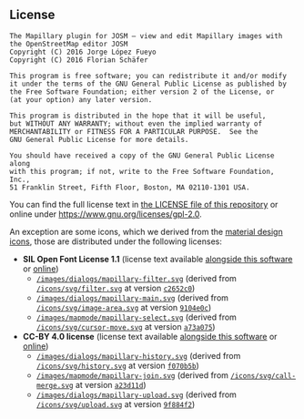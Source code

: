 ## License
```
The Mapillary plugin for JOSM – view and edit Mapillary images with the OpenStreetMap editor JOSM
Copyright (C) 2016 Jorge López Fueyo
Copyright (C) 2016 Florian Schäfer

This program is free software; you can redistribute it and/or modify
it under the terms of the GNU General Public License as published by
the Free Software Foundation; either version 2 of the License, or
(at your option) any later version.

This program is distributed in the hope that it will be useful,
but WITHOUT ANY WARRANTY; without even the implied warranty of
MERCHANTABILITY or FITNESS FOR A PARTICULAR PURPOSE.  See the
GNU General Public License for more details.

You should have received a copy of the GNU General Public License along
with this program; if not, write to the Free Software Foundation, Inc.,
51 Franklin Street, Fifth Floor, Boston, MA 02110-1301 USA.
```
You can find the full license text in [the LICENSE file of this repository](./LICENSE) or online under https://www.gnu.org/licenses/gpl-2.0.

An exception are some icons, which we derived from the [material design icons](https://github.com/Templarian/MaterialDesign), those are distributed under the following licenses:

* **SIL Open Font License 1.1** (license text available [alongside this software](./LICENSE_ofl-1.1) or [online](http://scripts.sil.org/OFL))
    * [`/images/dialogs/mapillary-filter.svg`](./images/dialogs/mapillary-filter.svg) (derived from [`/icons/svg/filter.svg`](https://github.com/Templarian/MaterialDesign/blob/c2652c0182ca00b34731585671972f062c3e142b/icons/svg/filter.svg) at version [`c2652c0`](https://github.com/Templarian/MaterialDesign/commit/c2652c0182ca00b34731585671972f062c3e142b))
    * [`/images/dialogs/mapillary-main.svg`](./images/dialogs/mapillary-main.svg) (derived from [`/icons/svg/image-area.svg`](https://github.com/Templarian/MaterialDesign/blob/9104e0c054bade8caee8336881c0fe5a9a6e3eff/icons/svg/image-area.svg) at version [`9104e0c`](https://github.com/Templarian/MaterialDesign/commit/9104e0c054bade8caee8336881c0fe5a9a6e3eff))
    * [`/images/mapmode/mapillary-select.svg`](./images/mapmode/mapillary-join.svg) (derived from [`/icons/svg/cursor-move.svg`](https://github.com/Templarian/MaterialDesign/blob/a73a075601cdbce1542fe85904fbb7c651c5eccc/icons/svg/cursor-move.svg) at version [`a73a075`](https://github.com/Templarian/MaterialDesign/commit/a73a075601cdbce1542fe85904fbb7c651c5eccc))
* **CC-BY 4.0 license** (license text available [alongside this software](./LICENSE_cc-by-4.0) or [online](https://creativecommons.org/licenses/by/4.0/))
    * [`/images/dialogs/mapillary-history.svg`](./images/dialogs/mapillary-history.svg) (derived from [`/icons/svg/history.svg`](https://github.com/Templarian/MaterialDesign/blob/f070b5b276e79ed4d2ccebbf8308a20200d5a8e1/icons/svg/history.svg) at version [`f070b5b`](https://github.com/Templarian/MaterialDesign/commit/f070b5b276e79ed4d2ccebbf8308a20200d5a8e1))
    * [`/images/mapmode/mapillary-join.svg`](./images/mapmode/mapillary-join.svg) (derived from [`/icons/svg/call-merge.svg`](https://github.com/Templarian/MaterialDesign/blob/a23d11da6894db5a29a30e2284c922993ccb553a/icons/svg/call-merge.svg) at version [`a23d11d`](https://github.com/Templarian/MaterialDesign/commit/a23d11da6894db5a29a30e2284c922993ccb553a))
    * [`/images/dialogs/mapillary-upload.svg`](./images/dialogs/mapillary-upload.svg) (derived from [`/icons/svg/upload.svg`](https://github.com/Templarian/MaterialDesign/blob/9f884f210e8ecbfec60cc9cbe31bf02fd8e57308/icons/svg/upload.svg) at version [`9f884f2`](https://github.com/Templarian/MaterialDesign/commit/9f884f210e8ecbfec60cc9cbe31bf02fd8e57308))

